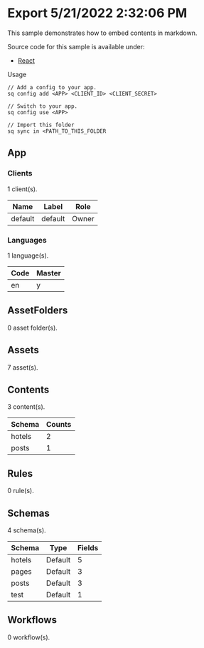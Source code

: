 # Export 5/21/2022 2:32:06 PM

This sample demonstrates how to embed contents in markdown.

Source code for this sample is available under: 

* [React](https://github.com/Squidex/squidex-samples/tree/master/jscript/react/sample-hotels)

Usage

```
// Add a config to your app.
sq config add <APP> <CLIENT_ID> <CLIENT_SECRET>

// Switch to your app.
sq config use <APP>

// Import this folder
sq sync in <PATH_TO_THIS_FOLDER
```

## App

### Clients

1 client(s).

| Name    | Label   | Role  |
| ------- | ------- | ----- |
| default | default | Owner |

### Languages

1 language(s).

| Code | Master |
| ---- | ------ |
| en   | y      |

## AssetFolders

0 asset folder(s).

## Assets

7 asset(s).

## Contents

3 content(s).

| Schema | Counts |
| ------ | ------ |
| hotels | 2      |
| posts  | 1      |

## Rules

0 rule(s).

## Schemas

4 schema(s).

| Schema | Type    | Fields |
| ------ | ------- | ------ |
| hotels | Default | 5      |
| pages  | Default | 3      |
| posts  | Default | 3      |
| test   | Default | 1      |

## Workflows

0 workflow(s).

